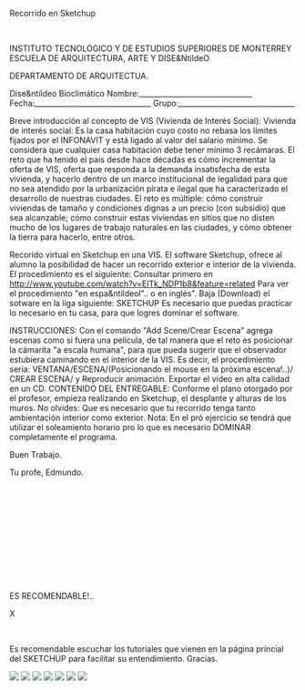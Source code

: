 

Recorrido en Sketchup




 
 


INSTITUTO TECNOLÓGICO Y DE ESTUDIOS SUPERIORES DE MONTERREY 
ESCUELA DE ARQUITECTURA, ARTE Y DISE&NtildeO 

DEPARTAMENTO DE ARQUITECTUA.


Dise&ntildeo Bioclimático
Nombre:_______________________________ 
Fecha:________________________________ 
Grupo:________________________________ 

Breve introducción al concepto de VIS (Vivienda de Interés Social): 
 Vivienda de interés social: Es la casa habitación cuyo costo no rebasa los límites fijados por el INFONAVIT y está ligado al valor del salario mínimo. 
 Se considera que cualquier casa habitación debe tener mínimo 3 recámaras. El reto que ha tenido el país desde hace décadas es cómo incrementar la oferta de VIS, oferta que responda a la demanda insatisfecha de esta vivienda, y hacerlo dentro de un marco institucional de legalidad para que no sea atendido por la urbanización pirata e ilegal que ha caracterizado el desarrollo de nuestras ciudades.
 El reto es múltiple: cómo construir viviendas de tamaño y condiciones dignas a un precio (con subsidio) que sea alcanzable; cómo construir estas viviendas en sitios que no disten mucho de los lugares de trabajo naturales en las ciudades, y cómo obtener la tierra para hacerlo, entre otros. 

Recorido virtual en Sketchup en una VIS. 
El software Sketchup, ofrece al alumno la posibilidad de hacer un recorrido exterior e interior de la vivienda. 
El procedimiento es el siguiente: Consultar primero en http://www.youtube.com/watch?v=ElTk_NDP1b8&feature=related Para ver el procedimiento "en espa&ntildeol".. o en inglés". 
Baja (Download) el sotware en la liga siguiente: SKETCHUP
Es necesario que puedas practicar lo necesario en tu casa, para que logres dominar el software. 

INSTRUCCIONES: 
Con el comando "Add Scene/Crear Escena" agrega escenas como si fuera una película, de tal manera que el reto es posicionar la cámarita "a escala humana", para que pueda sugerir que el observador estubiera caminando en el interior de la VIS. Es decir, el procedimiento sería: VENTANA/ESCENA/(Posicionando el mouse en la próxima escena!..)/ CREAR ESCENA/ y Reproducir animación.
 Exportar el video en alta calidad en un CD. 
CONTENIDO DEL ENTREGABLE: 
Conforme el plano otorgado por el profesor, empieza realizando en Sketchup, el desplante y alturas de los muros. No olvides: Que es necesario que tu recorrido tenga tanto ambientación interior como exterior.
 Nota: En el pró ejercicio se tendrá que utilizar el soleamiento horario pro lo que es necesario DOMINAR completamente el programa. 

Buen Trabajo.

Tu profe, 
Edmundo.







 




 

















 












 









 
 

 
















ES RECOMENDABLE!..




X




 



 
Es recomendable escuchar los tutoriales que vienen en la página princial del SKETCHUP para facilitar su entendimiento. 
Gracias.



![](./content/8/M8.63/interes.1.jpg)
![](./content/8/M8.63/IMG_0029.JPG)
![](./content/8/M8.63/IMG_0026.JPG)
![](./content/8/M8.63/IMG_0040.JPG)
![](./content/8/M8.63/interes.social.2.jpg)
![](./content/8/M8.63/sugerencias.gif)
![](./content/8/M8.63/sketchup_logo.jpg)
